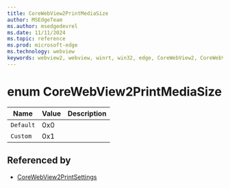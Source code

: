 ```yaml
---
title: CoreWebView2PrintMediaSize
author: MSEdgeTeam
ms.author: msedgedevrel
ms.date: 11/11/2024
ms.topic: reference
ms.prod: microsoft-edge
ms.technology: webview
keywords: webview2, webview, winrt, win32, edge, CoreWebView2, CoreWebView2Controller, browser control, edge html, CoreWebView2PrintMediaSize
---
```


# enum CoreWebView2PrintMediaSize

| Name |  Value | Description |
|--|--|--|
|`Default` | 0x0  |  |
|`Custom` | 0x1  |  |


## Referenced by

- [CoreWebView2PrintSettings](corewebview2printsettings.md)
